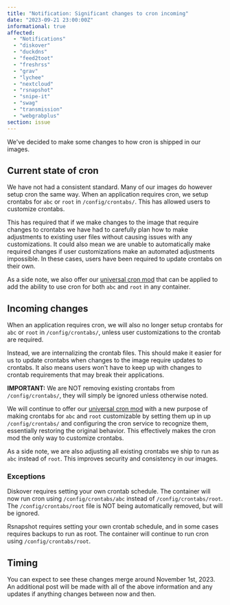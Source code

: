 ```yaml
---
title: "Notification: Significant changes to cron incoming"
date: "2023-09-21 23:00:00Z"
informational: true
affected:
  - "Notifications"
  - "diskover"
  - "duckdns"
  - "feed2toot"
  - "freshrss"
  - "grav"
  - "lychee"
  - "nextcloud"
  - "rsnapshot"
  - "snipe-it"
  - "swag"
  - "transmission"
  - "webgrabplus"
section: issue
---
```


We've decided to make some changes to how cron is shipped in our images.

## Current state of cron

We have not had a consistent standard. Many of our images do however setup cron the same way. When an application requires cron, we setup crontabs for `abc` or `root` in `/config/crontabs/`. This has allowed users to customize crontabs.

This has required that if we make changes to the image that require changes to crontabs we have had to carefully plan how to make adjustments to existing user files without causing issues with any customizations. It could also mean we are unable to automatically make required changes if user customizations make an automated adjustments impossible. In these cases, users have been required to update crontabs on their own.

As a side note, we also offer our [universal cron mod](https://github.com/linuxserver/docker-mods/tree/universal-cron) that can be applied to add the ability to use cron for both `abc` and `root` in any container.

## Incoming changes

When an application requires cron, we will also no longer setup crontabs for `abc` or `root` in `/config/crontabs/`, unless user customizations to the crontab are required.

Instead, we are internalizing the crontab files. This should make it easier for us to update crontabs when changes to the image require updates to crontabs. It also means users won't have to keep up with changes to crontab requirements that may break their applications.

**IMPORTANT:** We are NOT removing existing crontabs from `/config/crontabs/`, they will simply be ignored unless otherwise noted.

We will continue to offer our [universal cron mod](https://github.com/linuxserver/docker-mods/tree/universal-cron) with a new purpose of making crontabs for `abc` and `root` customizable by setting them up in up `/config/crontabs/` and configuring the cron service to recognize them, essentially restoring the original behavior. This effectively makes the cron mod the only way to customize crontabs.

As a side note, we are also adjusting all existing crontabs we ship to run as `abc` instead of `root`. This improves security and consistency in our images.

### Exceptions

Diskover requires setting your own crontab schedule. The container will now run cron using `/config/crontabs/abc` instead of `/config/crontabs/root`. The `/config/crontabs/root` file is NOT being automatically removed, but will be ignored.

Rsnapshot requires setting your own crontab schedule, and in some cases requires backups to run as root. The container will continue to run cron using `/config/crontabs/root`.

## Timing

You can expect to see these changes merge around November 1st, 2023. An additional post will be made with all of the above information and any updates if anything changes between now and then.
